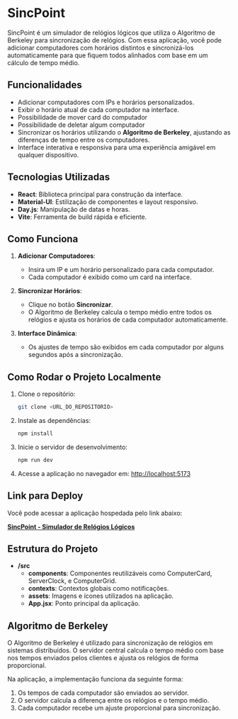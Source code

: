 # SincPoint

SincPoint é um simulador de relógios lógicos que utiliza o Algoritmo de Berkeley para sincronização de relógios. Com essa aplicação, você pode adicionar computadores com horários distintos e sincronizá-los automaticamente para que fiquem todos alinhados com base em um cálculo de tempo médio.

## Funcionalidades

- Adicionar computadores com IPs e horários personalizados.
- Exibir o horário atual de cada computador na interface.
- Possibilidade de mover card do computador
- Possibilidade de deletar algum computador
- Sincronizar os horários utilizando o **Algoritmo de Berkeley**, ajustando as diferenças de tempo entre os computadores.
- Interface interativa e responsiva para uma experiência amigável em qualquer dispositivo.

## Tecnologias Utilizadas

- **React**: Biblioteca principal para construção da interface.
- **Material-UI**: Estilização de componentes e layout responsivo.
- **Day.js**: Manipulação de datas e horas.
- **Vite**: Ferramenta de build rápida e eficiente.

## Como Funciona

1. **Adicionar Computadores**:
   - Insira um IP e um horário personalizado para cada computador.
   - Cada computador é exibido como um card na interface.

2. **Sincronizar Horários**:
   - Clique no botão **Sincronizar**.
   - O Algoritmo de Berkeley calcula o tempo médio entre todos os relógios e ajusta os horários de cada computador automaticamente.

3. **Interface Dinâmica**:
   - Os ajustes de tempo são exibidos em cada computador por alguns segundos após a sincronização.

## Como Rodar o Projeto Localmente

1. Clone o repositório:

   ```bash
   git clone <URL_DO_REPOSITORIO>
   ```

2. Instale as dependências:

   ```bash
   npm install
   ```

3. Inicie o servidor de desenvolvimento:

   ```bash
   npm run dev
   ```

4. Acesse a aplicação no navegador em: [http://localhost:5173](http://localhost:5173)

## Link para Deploy

Você pode acessar a aplicação hospedada pelo link abaixo:

[**SincPoint - Simulador de Relógios Lógicos**](https://sincpoint.nexsyn.com.br)

## Estrutura do Projeto

- **/src**
  - **components**: Componentes reutilizáveis como ComputerCard, ServerClock, e ComputerGrid.
  - **contexts**: Contextos globais como notificações.
  - **assets**: Imagens e ícones utilizados na aplicação.
  - **App.jsx**: Ponto principal da aplicação.

## Algoritmo de Berkeley

O Algoritmo de Berkeley é utilizado para sincronização de relógios em sistemas distribuídos. O servidor central calcula o tempo médio com base nos tempos enviados pelos clientes e ajusta os relógios de forma proporcional.

Na aplicação, a implementação funciona da seguinte forma:

1. Os tempos de cada computador são enviados ao servidor.
2. O servidor calcula a diferença entre os relógios e o tempo médio.
3. Cada computador recebe um ajuste proporcional para sincronização.


